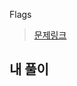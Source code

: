 Flags

> [문제링크](https://app.codility.com/programmers/lessons/10-prime_and_composite_numbers/flags/)


## 내 풀이
```


```